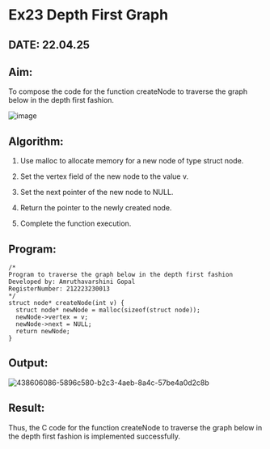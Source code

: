 # Ex23 Depth First Graph

## DATE: 22.04.25

## Aim:

To compose the code for the function createNode to traverse the graph below in the depth first fashion.

![image](https://github.com/user-attachments/assets/63552824-d0a3-49c6-a473-6db27d1f03e4)

## Algorithm:

1. Use malloc to allocate memory for a new node of type struct node.

2. Set the vertex field of the new node to the value v.

3. Set the next pointer of the new node to NULL.

4. Return the pointer to the newly created node.

5. Complete the function execution.

## Program:
```
/*
Program to traverse the graph below in the depth first fashion
Developed by: Amruthavarshini Gopal
RegisterNumber: 212223230013
*/
struct node* createNode(int v) {
  struct node* newNode = malloc(sizeof(struct node));
  newNode->vertex = v;
  newNode->next = NULL;
  return newNode;
}
```

## Output:

![438606086-5896c580-b2c3-4aeb-8a4c-57be4a0d2c8b](https://github.com/user-attachments/assets/1890d95d-a6cd-4012-b8fe-8c0da5eef029)


## Result:

Thus, the C code for the function createNode to traverse the graph below in the depth first fashion is implemented successfully.

